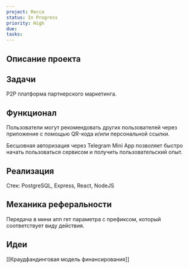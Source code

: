 ```yaml
---
project: Recca
status: In Progress
priority: High
due: 
tasks:
---
```

## Описание проекта


## Задачи

P2P платформа партнерского маркетинга.
## Функционал

Пользователи могут рекомендовать других пользователей через приложение с помощью QR-кода и/или персональной ссылки.

Бесшовная авторизация через Telegram Mini App позволяет быстро начать пользоваться сервисом и получить пользовательский опыт.

## Реализация

Стек: PostgreSQL, Express, React, NodeJS

## Механика реферальности

Передача в мини апп гет параметра с префиксом, который соответствует виду действия.

## Идеи
[[Краудфандинговая модель финансирования]]